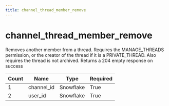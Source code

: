 ```yaml
---
title: channel_thread_member_remove
---
```

# channel_thread_member_remove
Removes another member from a thread. Requires the MANAGE_THREADS permission, or the creator of the thread if it is a PRIVATE_THREAD. Also requires the thread is not archived. Returns a 204 empty response on success

Count | Name | Type | Required        
----|----|----|---- 
1 | channel_id | Snowflake | True
2 | user_id | Snowflake | True
